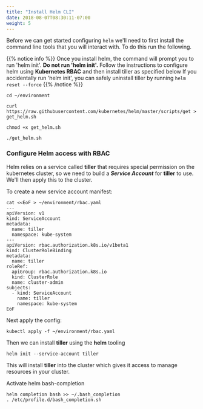 ```yaml
---
title: "Install Helm CLI"
date: 2018-08-07T08:30:11-07:00
weight: 5
---
```


Before we can get started configuring `helm` we'll need to first install the command line tools that you will interact with. To do this run the following.

{{% notice info %}}
Once you install helm, the command will prompt you to run 'helm init'. **Do not run 'helm init'.** Follow the instructions to configure helm using **Kubernetes RBAC** and then install tiller as specified below
If you accidentally run 'helm init', you can safely uninstall tiller by running `helm reset --force`
{{% /notice %}}

```
cd ~/environment

curl https://raw.githubusercontent.com/kubernetes/helm/master/scripts/get > get_helm.sh

chmod +x get_helm.sh

./get_helm.sh
```

### Configure Helm access with RBAC

Helm relies on a service called **tiller** that requires special permission on the
kubernetes cluster, so we need to build a _**Service Account**_ for **tiller**
to use. We'll then apply this to the cluster.

To create a new service account manifest:
```
cat <<EoF > ~/environment/rbac.yaml
---
apiVersion: v1
kind: ServiceAccount
metadata:
  name: tiller
  namespace: kube-system
---
apiVersion: rbac.authorization.k8s.io/v1beta1
kind: ClusterRoleBinding
metadata:
  name: tiller
roleRef:
  apiGroup: rbac.authorization.k8s.io
  kind: ClusterRole
  name: cluster-admin
subjects:
  - kind: ServiceAccount
    name: tiller
    namespace: kube-system
EoF
```

Next apply the config:
```
kubectl apply -f ~/environment/rbac.yaml
```

Then we can install **tiller** using the **helm** tooling

```
helm init --service-account tiller
```

This will install **tiller** into the cluster which gives it access to manage
resources in your cluster.

Activate helm bash-completion

```
helm completion bash >> ~/.bash_completion
. /etc/profile.d/bash_completion.sh
```
